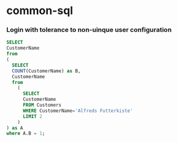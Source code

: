 common-sql
==========
### Login with tolerance to non-uinque user configuration
```sql
SELECT 
CustomerName
from 
(
  SELECT 
  COUNT(CustomerName) as B,
  CustomerName
  from 
    (
      SELECT 
      CustomerName
      FROM Customers 
      WHERE CustomerName='Alfreds Futterkiste' 
      LIMIT 2
    )
) as A
where A.B = 1;
```
